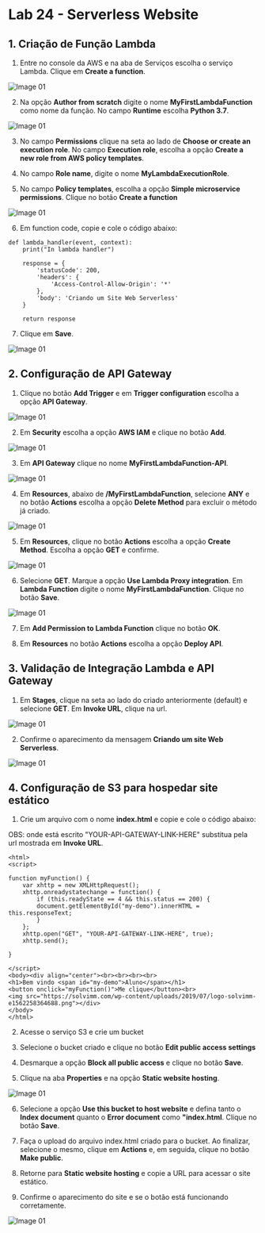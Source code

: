 # Lab 24 - Serverless Website

## 1. Criação de Função Lambda

1. Entre no console da AWS e na aba de Serviços escolha o serviço Lambda. Clique em **Create a function**.

![Image 01](https://d1b7vbmva6nnec.cloudfront.net/lab10/lab-10-serverless-01.png)

2. Na opção **Author from scratch** digite o nome **MyFirstLambdaFunction** como nome da função. No campo **Runtime** escolha **Python 3.7**.

![Image 01](https://d1b7vbmva6nnec.cloudfront.net/lab10/lab-10-serverless-02.png)

3. No campo **Permissions** clique na seta ao lado de **Choose or create an execution role**. No campo **Execution role**, escolha a opção **Create a new role from AWS policy templates**.

4.  No campo **Role name**, digite o nome **MyLambdaExecutionRole**.


5. No campo **Policy templates**, escolha a opção **Simple microservice permissions**. Clique no botão **Create a function**

![Image 01](https://d1b7vbmva6nnec.cloudfront.net/lab10/lab-10-serverless-03.png)

6. Em function code, copie e cole o código abaixo:

```
def lambda_handler(event, context):
    print("In lambda handler")

    response = {
        'statusCode': 200,
        'headers': {
            'Access-Control-Allow-Origin': '*'
        },
        'body': 'Criando um Site Web Serverless'
    }
    
    return response
```

7. Clique em **Save**.

![Image 01](https://d1b7vbmva6nnec.cloudfront.net/lab10/lab-10-serverless-04.png)


## 2. Configuração de API Gateway

1. Clique no botão **Add Trigger** e em **Trigger configuration** escolha a opção **API Gateway**.

![Image 01](https://d1b7vbmva6nnec.cloudfront.net/lab10/lab-10-serverless-05.png)

2. Em **Security** escolha a opção **AWS IAM** e clique no botão **Add**.

![Image 01](https://d1b7vbmva6nnec.cloudfront.net/lab10/lab-10-serverless-06.png)

3. Em **API Gateway** clique no nome **MyFirstLambdaFunction-API**.

![Image 01](https://d1b7vbmva6nnec.cloudfront.net/lab10/lab-10-serverless-07.png)

4. Em **Resources**, abaixo de **/MyFirstLambdaFunction**, selecione **ANY** e no botão **Actions** escolha a opção **Delete Method** para excluir o método já criado.

![Image 01](https://d1b7vbmva6nnec.cloudfront.net/lab10/lab-10-serverless-08.png)

5. Em **Resources**, clique no botão **Actions** escolha a opção **Create Method**. Escolha a opção **GET** e confirme.

![Image 01](https://d1b7vbmva6nnec.cloudfront.net/lab10/lab-10-serverless-09.png)

6. Selecione **GET**. Marque a opção **Use Lambda Proxy integration**. Em **Lambda Function** digite o nome **MyFirstLambdaFunction**. Clique no botão **Save**.

![Image 01](https://d1b7vbmva6nnec.cloudfront.net/lab10/lab-10-serverless-10.png)

7. Em **Add Permission to Lambda Function** clique no botão **OK**.

8. Em **Resources** no botão **Actions** escolha a opção **Deploy API**.


## 3. Validação de Integração Lambda e API Gateway

1. Em **Stages**, clique na seta ao lado do criado anteriormente (default) e selecione **GET**. Em **Invoke URL**, clique na url.

![Image 01](https://d1b7vbmva6nnec.cloudfront.net/lab10/lab-10-serverless-11.png)

2. Confirme o aparecimento da mensagem **Criando um site Web Serverless**.

![Image 01](https://d1b7vbmva6nnec.cloudfront.net/lab10/lab-10-serverless-12.png)


## 4. Configuração de S3 para hospedar site estático

1. Crie um arquivo com o nome **index.html** e copie e cole o código abaixo:

OBS: onde está escrito "YOUR-API-GATEWAY-LINK-HERE" substitua pela url mostrada em **Invoke URL**.

```
<html>
<script>

function myFunction() {
    var xhttp = new XMLHttpRequest();
    xhttp.onreadystatechange = function() {
        if (this.readyState == 4 && this.status == 200) {
        document.getElementById("my-demo").innerHTML = this.responseText;
        }
    };
    xhttp.open("GET", "YOUR-API-GATEWAY-LINK-HERE", true);
    xhttp.send();

}

</script>
<body><div align="center"><br><br><br><br>
<h1>Bem vindo <span id="my-demo">Aluno</span></h1>
<button onclick="myFunction()">Me clique</button><br>
<img src="https://solvimm.com/wp-content/uploads/2019/07/logo-solvimm-e1562258364688.png"></div>
</body>
</html>
```

2. Acesse o serviço S3 e crie um bucket

3. Selecione o bucket criado e clique no botão **Edit public access settings**

4. Desmarque a opção **Block all public access** e clique no botão **Save**.

5. Clique na aba **Properties** e na opção **Static website hosting**.

![Image 01](https://d1b7vbmva6nnec.cloudfront.net/lab10/lab-10-serverless-13.png)

6. Selecione a opção **Use this bucket to host website** e defina tanto o **Index document** quanto o **Error document** como **"index.html**. Clique no botão **Save**.

7. Faça o upload do arquivo index.html criado para o bucket. Ao finalizar, selecione o mesmo, clique em **Actions** e, em seguida, clique no botão **Make public**.

8. Retorne para **Static website hosting** e copie a URL para acessar o site estático.

9. Confirme o aparecimento do site e se o botão está funcionando corretamente.

![Image 01](https://d1b7vbmva6nnec.cloudfront.net/lab10/lab-10-serverless-14.png)